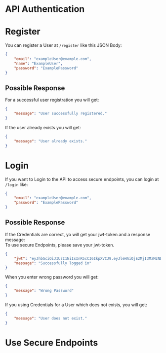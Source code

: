 # API Authentication

# Register
You can register a User at ``/register`` like this JSON Body:
````json
{
    "email": "exampleUser@example.com",
    "name": "ExampleUser",
    "password": "ExamplePassword"
}
````
## Possible Response
For a successful user registration you will get:
````JSON
{
    "message": "User successfully registered."
} 
````
If the user already exists you will get:
````JSON
{
    "message": "User already exists."
} 
````

# Login
If you want to Login to the API to access secure endpoints, you can login at ``/login`` like:
````json
{
    "email": "exampleUser@example.com",
    "password": "ExamplePassword"
}
````
## Possible Response
If the Credentials are correct, yo will get your jwt-token and a response message: <br>
To use secure Endpoints, please save your jwt-token.
````json
{
    "jwt": "eyJhbGciOiJIUzI1NiIsInR5cCI6IkpXVCJ9.eyJleHAiOjE2MjI3MzMzNDAsImlhdCI6MTYyMjcyOTc0MCwiaXNzIjoiYXB0LmFzY2lpZmxpeC50ZWNoIiwiVXNlcl9JRCI6MzQsIlVzZXJfZW1haWwiOiJKYWRhX0Jsb2NrQGFzY2lpZmxpeC50ZWNoIn0.RKIstLIF8UvlZZ6VaOA0eUVhDWu6cFfP8pcgWK06eVg",
    "message": "Successfully logged in"
}
````
When you enter wrong password you will get:
````json
{
    "message": "Wrong Password"
}
````
If you using Credentials for a User which does not exists, you will get:
````json
{
    "message": "User does not exist."
}
````

# Use Secure Endpoints


